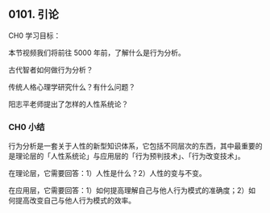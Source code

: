 ## 0101. 引论

CH0 学习目标：

本节视频我们将前往 5000 年前，了解什么是行为分析。

古代智者如何做行为分析？

传统人格心理学研究什么？有什么问题？

阳志平老师提出了怎样的人性系统论？

### CH0 小结

行为分析是一套关于人性的新型知识体系，它包括不同层次的东西，其中最重要的是理论层的「人性系统论」与应用层的「行为预判技术」、「行为改变技术」。

在理论层，它需要回答：1）人性是什么？2）人性的变与不变。

在应用层，它需要回答：1）如何提高理解自己与他人行为模式的准确度；2）如何提高改变自己与他人行为模式的效率。

